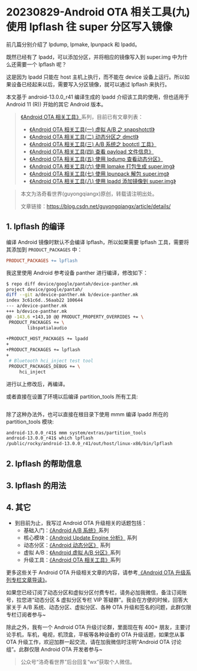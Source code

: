 # 20230829-Android OTA 相关工具(九) 使用 lpflash 往 super 分区写入镜像

前几篇分别介绍了 lpdump, lpmake, lpunpack 和 lpadd。

既然已经有了 lpadd，可以添加分区，并将相应的镜像写入到 super.img 中为什么还需要一个 lpflash 呢？

这是因为 lpadd 只能在 host 主机上执行，而不能在 device 设备上运行。所以如果设备已经起来以后，需要写入分区镜像，就可以通过 lpflash 来执行。



本文基于 android-13.0.0_r41 编译生成的 lpadd 介绍该工具的使用，但也适用于 Android 11 (R)) 开始的其它 Android 版本。



> [《Android OTA 相关工具》](https://blog.csdn.net/guyongqiangx/category_12211864.html)系列，目前已有文章列表：
>
> - [《Android OTA 相关工具(一) 虚拟 A/B 之 snapshotctl》](https://blog.csdn.net/guyongqiangx/article/details/129122159)
> - [《Android OTA 相关工具(二) 动态分区之 dmctl》](https://blog.csdn.net/guyongqiangx/article/details/129229115)
> - [《Android OTA 相关工具(三) A/B 系统之 bootctl 工具》](https://blog.csdn.net/guyongqiangx/article/details/129310109)
> - [《Android OTA 相关工具(四) 查看 payload 文件信息》](https://blog.csdn.net/guyongqiangx/article/details/129228856)
> - [《Android OTA 相关工具(五) 使用 lpdump 查看动态分区》](https://blog.csdn.net/guyongqiangx/article/details/129785777)
> - [《Android OTA 相关工具(六) 使用 lpmake 打包生成 super.img》](https://blog.csdn.net/guyongqiangx/article/details/132581720)
> - [《Android OTA 相关工具(七) 使用 lpunpack 解包 super.img》](https://blog.csdn.net/guyongqiangx/article/details/132598451)
> - [《Android OTA 相关工具(八) 使用 lpadd 添加镜像到 super.img》](https://blog.csdn.net/guyongqiangx/article/details/132635213)



> 本文为洛奇看世界(guyongqiangx)原创，转载请注明出处。
>
> 文章链接：https://blog.csdn.net/guyongqiangx/article/details/



## 1. lpflash 的编译

编译 Android 镜像时默认不会编译 lpflash，所以如果需要 lpflash 工具，需要将其添加到 `PRODUCT_PACKAGES` 中：

```makefile
PRODUCT_PACKAGES += lpflash

```



我这里使用 Android 参考设备 panther 进行编译，修改如下：

```bash
$ repo diff device/google/pantah/device-panther.mk 
project device/google/pantah/
diff --git a/device-panther.mk b/device-panther.mk
index 3c61c6d..56aab22 100644
--- a/device-panther.mk
+++ b/device-panther.mk
@@ -143,6 +143,10 @@ PRODUCT_PROPERTY_OVERRIDES += \
 PRODUCT_PACKAGES += \
        libspatialaudio
 
+PRODUCT_HOST_PACKAGES += lpadd 
+
+PRODUCT_PACKAGES += lpflash
+
 # Bluetooth hci_inject test tool
 PRODUCT_PACKAGES_DEBUG += \
     hci_inject
```

进行以上修改后，再编译。



或者直接在设置了环境以后编译 partition_tools 所有工具:

```bash
```

除了这种办法外，也可以直接在根目录下使用 mmm 编译 lpadd 所在的 partition_tools 模块:

```bash
android-13.0.0_r41$ mmm system/extras/partition_tools
android-13.0.0_r41$ which lpflash
/public/rocky/android-13.0.0_r41/out/host/linux-x86/bin/lpflash
```



## 2. lpflash 的帮助信息



## 3. lpflash 的用法



## 4. 其它

- 到目前为止，我写过 Android OTA 升级相关的话题包括：
  - 基础入门：[《Android A/B 系统》](https://blog.csdn.net/guyongqiangx/category_12140293.html)系列
  - 核心模块：[《Android Update Engine 分析》](https://blog.csdn.net/guyongqiangx/category_12140296.html) 系列
  - 动态分区：[《Android 动态分区》](https://blog.csdn.net/guyongqiangx/category_12140166.html) 系列
  - 虚拟 A/B：[《Android 虚拟 A/B 分区》](https://blog.csdn.net/guyongqiangx/category_12121868.html)系列
  - 升级工具：[《Android OTA 相关工具》](https://blog.csdn.net/guyongqiangx/category_12211864.html)系列

更多这些关于 Android OTA 升级相关文章的内容，请参考[《Android OTA 升级系列专栏文章导读》](https://blog.csdn.net/guyongqiangx/article/details/129019303)。

如果您已经订阅了动态分区和虚拟分区付费专栏，请务必加我微信，备注订阅账号，拉您进“动态分区 & 虚拟分区专栏 VIP 答疑群”。我会在方便的时候，回答大家关于 A/B 系统、动态分区、虚拟分区、各种 OTA 升级和签名的问题，此群仅限专栏订阅者参与~

除此之外，我有一个 Android OTA 升级讨论群，里面现在有 400+ 朋友，主要讨论手机，车机，电视，机顶盒，平板等各种设备的 OTA 升级话题，如果您从事 OTA 升级工作，欢迎加群一起交流，请在加我微信时注明“Android OTA 讨论组”。此群仅限 Android OTA 开发者参与~

> 公众号“洛奇看世界”后台回复“wx”获取个人微信。

